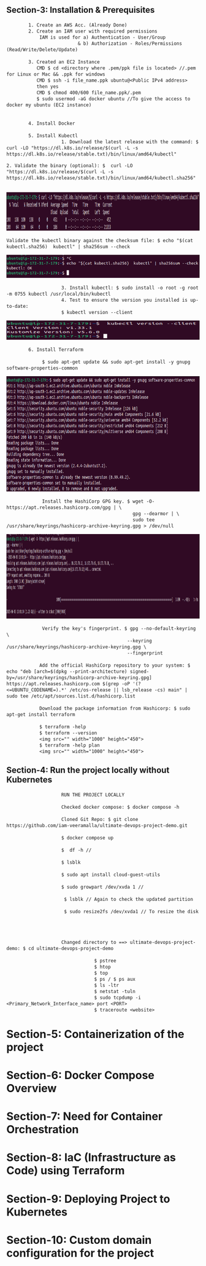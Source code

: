 ## Section-3:  Installation & Prerequisites
            
                      
            1. Create an AWS Acc. (Already Done)
            2. Create an IAM user with required permissions
                IAM is used for a) Authentication - User/Group
                              & b) Authorization - Roles/Permissions (Read/Write/Delete/Update)

            3. Created an EC2 Instance 
               CMD $ cd <directory where .pem/ppk file is located> //.pem for Linux or Mac && .ppk for windows
               CMD $ ssh -i file_name.ppk ubuntu@<Public IPv4 address>
               then yes
               CMD $ chmod 400/600 file_name.ppk/.pem
               $ sudo usermod -aG docker ubuntu //To give the access to docker my ubuntu (EC2 instance)


            4. Install Docker
               
            5. Install Kubectl
                        1. Download the latest release with the command: $ curl -LO "https://dl.k8s.io/release/$(curl -L -s https://dl.k8s.io/release/stable.txt)/bin/linux/amd64/kubectl"
                        
                        
```                        
2. Validate the binary (optional): $  curl -LO "https://dl.k8s.io/release/$(curl -L -s https://dl.k8s.io/release/stable.txt)/bin/linux/amd64/kubectl.sha256"
 
```                        
<img src="https://github.com/SheikhSahil-SDE/SheikhSahil-SDE/blob/main/End%20to%20End%20DevOps%20Implementation/KUBECTL/Screenshot%20from%202025-06-03%2018-25-20.png" width="1000" height="100">

```
Validate the kubectl binary against the checksum file: $ echo "$(cat kubectl.sha256)  kubectl" | sha256sum --check
```
<img src="https://github.com/SheikhSahil-SDE/SheikhSahil-SDE/blob/main/End%20to%20End%20DevOps%20Implementation/KUBECTL/Screenshot%20from%202025-06-03%2018-26-00.png" width="1000" height="60">

                        3. Install kubectl: $ sudo install -o root -g root -m 0755 kubectl /usr/local/bin/kubectl
                        4. Test to ensure the version you installed is up-to-date: 
                        $ kubectl version --client
                        
<img src="https://github.com/SheikhSahil-SDE/SheikhSahil-SDE/blob/main/End%20to%20End%20DevOps%20Implementation/KUBECTL/Screenshot%20from%202025-06-03%2018-27-42.png" width="650" height="50">


            6. Install Terraform

                 $ sudo apt-get update && sudo apt-get install -y gnupg software-properties-common
<img src="https://github.com/SheikhSahil-SDE/SheikhSahil-SDE/blob/main/End%20to%20End%20DevOps%20Implementation/TerraForm/Screenshot%20from%202025-06-03%2018-31-04.png" width="1010" height="300">

                 Install the HashiCorp GPG key. $ wget -O- https://apt.releases.hashicorp.com/gpg | \
                                                  gpg --dearmor | \
                                                  sudo tee /usr/share/keyrings/hashicorp-archive-keyring.gpg > /dev/null
                                                  
<img src="https://github.com/SheikhSahil-SDE/SheikhSahil-SDE/blob/main/End%20to%20End%20DevOps%20Implementation/TerraForm/Screenshot%20from%202025-06-03%2018-31-46.png" width="1010" height="220">


                 Verify the key's fingerprint. $ gpg --no-default-keyring \
                                                --keyring /usr/share/keyrings/hashicorp-archive-keyring.gpg \
                                                --fingerprint

                Add the official HashiCorp repository to your system: $ echo "deb [arch=$(dpkg --print-architecture) signed-by=/usr/share/keyrings/hashicorp-archive-keyring.gpg] https://apt.releases.hashicorp.com $(grep -oP '(?<=UBUNTU_CODENAME=).*' /etc/os-release || lsb_release -cs) main" | sudo tee /etc/apt/sources.list.d/hashicorp.list

                Download the package information from Hashicorp: $ sudo apt-get install terraform

                $ terraform -help
                $ terraform --version
                <img src="" width="1000" height="450">
                $ terraform -help plan      
                <img src="" width="1000" height="450">

## Section-4:  Run the project locally without Kubernetes             
           
                        RUN THE PROJECT LOCALLY
                        
                        Checked docker compose: $ docker compose -h
                        
                        Cloned Git Repo: $ git clone https://github.com/iam-veeramalla/ultimate-devops-project-demo.git

                        $ docker compose up
                        
                        $  df -h //
                        
                        $ lsblk

                        $ sudo apt install cloud-guest-utils

                        $ sudo growpart /dev/xvda 1 //

                         $ lsblk // Again to check the updated partition

                         $ sudo resize2fs /dev/xvda1 // To resize the disk
                         
                        

                        
                        Changed directory to ==> ultimate-devops-project-demo: $ cd ultimate-devops-project-demo
            
                                    $ pstree
                                    $ htop 
                                    $ top
                                    $ ps / $ ps aux
                                    $ ls -ltr
                                    $ netstat -tuln
                                    $ sudo tcpdump -i <Primary_Network_Interface_name> port <PORT>
                                    $ traceroute <website>



# Section-5: Containerization of the project 


                                                                   
# Section-6: Docker Compose Overview


                                                                   
# Section-7: Need for Container Orchestration


                                                                   
# Section-8: IaC (Infrastructure as Code) using Terraform


                                                                   
# Section-9: Deploying Project to Kubernetes


                                                                   
# Section-10: Custom domain configuration for the project


                                                                   
